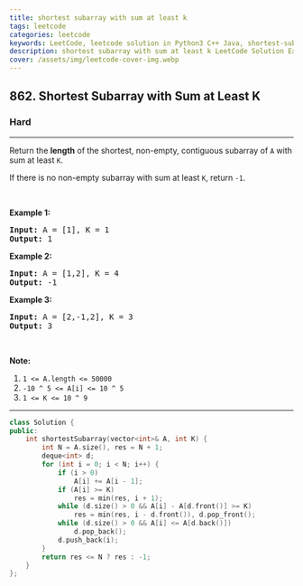 ```yaml
---
title: shortest subarray with sum at least k
tags: leetcode
categories: leetcode
keywords: LeetCode, leetcode solution in Python3 C++ Java, shortest-subarray-with-sum-at-least-k solution
description: shortest subarray with sum at least k LeetCode Solution Explained
cover: /assets/img/leetcode-cover-img.webp
---
```





<h2>862. Shortest Subarray with Sum at Least K</h2><h3>Hard</h3><hr><div><p>Return the <strong>length</strong> of the shortest, non-empty, contiguous&nbsp;subarray of <code>A</code> with sum at least <code>K</code>.</p>

<p>If there is no non-empty subarray with sum at least <code>K</code>, return <code>-1</code>.</p>

<p>&nbsp;</p>

<ol>
</ol>

<div>
<p><strong>Example 1:</strong></p>

<pre><strong>Input: </strong>A = <span id="example-input-1-1">[1]</span>, K = <span id="example-input-1-2">1</span>
<strong>Output: </strong><span id="example-output-1">1</span>
</pre>

<div>
<p><strong>Example 2:</strong></p>

<pre><strong>Input: </strong>A = <span id="example-input-2-1">[1,2]</span>, K = <span id="example-input-2-2">4</span>
<strong>Output: </strong><span id="example-output-2">-1</span>
</pre>

<div>
<p><strong>Example 3:</strong></p>

<pre><strong>Input: </strong>A = <span id="example-input-3-1">[2,-1,2]</span>, K = <span id="example-input-3-2">3</span>
<strong>Output: </strong><span id="example-output-3">3</span>
</pre>

<p>&nbsp;</p>

<p><strong>Note:</strong></p>

<ol>
	<li><code>1 &lt;= A.length &lt;= 50000</code></li>
	<li><code>-10 ^ 5&nbsp;&lt;= A[i] &lt;= 10 ^ 5</code></li>
	<li><code>1 &lt;= K &lt;= 10 ^ 9</code></li>
</ol>
</div>
</div>
</div>
</div>

---




```cpp
class Solution {
public:
    int shortestSubarray(vector<int>& A, int K) {
        int N = A.size(), res = N + 1;
        deque<int> d;
        for (int i = 0; i < N; i++) {
            if (i > 0)
                A[i] += A[i - 1];
            if (A[i] >= K)
                res = min(res, i + 1);
            while (d.size() > 0 && A[i] - A[d.front()] >= K)
                res = min(res, i - d.front()), d.pop_front();
            while (d.size() > 0 && A[i] <= A[d.back()])
                d.pop_back();
            d.push_back(i);
        }
        return res <= N ? res : -1;
    }
};
```

